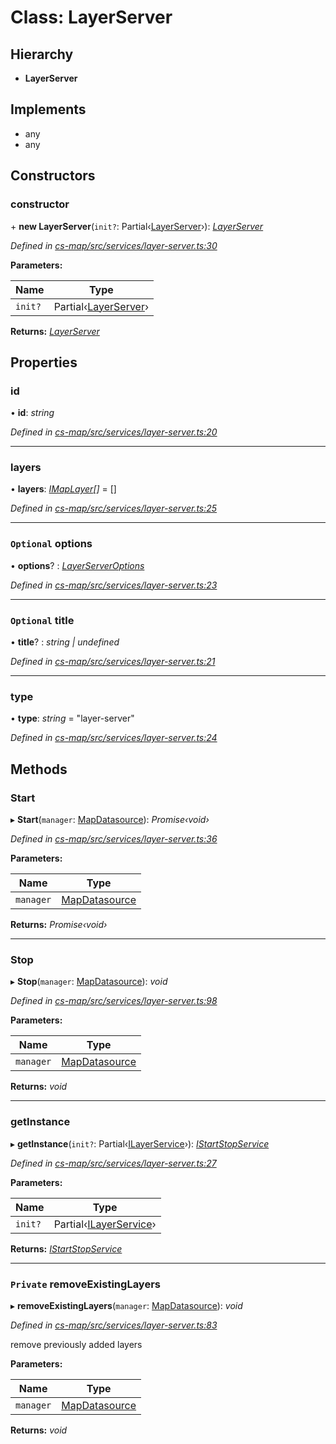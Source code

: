 # Class: LayerServer

## Hierarchy

* **LayerServer**

## Implements

* any
* any

## Constructors

###  constructor

\+ **new LayerServer**(`init?`: Partial‹[LayerServer](_cs_map_src_services_layer_server_.layerserver.md)›): *[LayerServer](_cs_map_src_services_layer_server_.layerserver.md)*

*Defined in [cs-map/src/services/layer-server.ts:30](https://github.com/TNOCS/csnext/blob/38d1409e/packages/cs-map/src/services/layer-server.ts#L30)*

**Parameters:**

Name | Type |
------ | ------ |
`init?` | Partial‹[LayerServer](_cs_map_src_services_layer_server_.layerserver.md)› |

**Returns:** *[LayerServer](_cs_map_src_services_layer_server_.layerserver.md)*

## Properties

###  id

• **id**: *string*

*Defined in [cs-map/src/services/layer-server.ts:20](https://github.com/TNOCS/csnext/blob/38d1409e/packages/cs-map/src/services/layer-server.ts#L20)*

___

###  layers

• **layers**: *[IMapLayer](../interfaces/_cs_map_src_classes_imap_layer_.imaplayer.md)[]* =  []

*Defined in [cs-map/src/services/layer-server.ts:25](https://github.com/TNOCS/csnext/blob/38d1409e/packages/cs-map/src/services/layer-server.ts#L25)*

___

### `Optional` options

• **options**? : *[LayerServerOptions](_cs_map_src_services_layer_server_.layerserveroptions.md)*

*Defined in [cs-map/src/services/layer-server.ts:23](https://github.com/TNOCS/csnext/blob/38d1409e/packages/cs-map/src/services/layer-server.ts#L23)*

___

### `Optional` title

• **title**? : *string | undefined*

*Defined in [cs-map/src/services/layer-server.ts:21](https://github.com/TNOCS/csnext/blob/38d1409e/packages/cs-map/src/services/layer-server.ts#L21)*

___

###  type

• **type**: *string* = "layer-server"

*Defined in [cs-map/src/services/layer-server.ts:24](https://github.com/TNOCS/csnext/blob/38d1409e/packages/cs-map/src/services/layer-server.ts#L24)*

## Methods

###  Start

▸ **Start**(`manager`: [MapDatasource](_cs_map_src_datasources_map_datasource_.mapdatasource.md)): *Promise‹void›*

*Defined in [cs-map/src/services/layer-server.ts:36](https://github.com/TNOCS/csnext/blob/38d1409e/packages/cs-map/src/services/layer-server.ts#L36)*

**Parameters:**

Name | Type |
------ | ------ |
`manager` | [MapDatasource](_cs_map_src_datasources_map_datasource_.mapdatasource.md) |

**Returns:** *Promise‹void›*

___

###  Stop

▸ **Stop**(`manager`: [MapDatasource](_cs_map_src_datasources_map_datasource_.mapdatasource.md)): *void*

*Defined in [cs-map/src/services/layer-server.ts:98](https://github.com/TNOCS/csnext/blob/38d1409e/packages/cs-map/src/services/layer-server.ts#L98)*

**Parameters:**

Name | Type |
------ | ------ |
`manager` | [MapDatasource](_cs_map_src_datasources_map_datasource_.mapdatasource.md) |

**Returns:** *void*

___

###  getInstance

▸ **getInstance**(`init?`: Partial‹[ILayerService](../interfaces/_cs_map_src_classes_layer_service_.ilayerservice.md)›): *[IStartStopService](../interfaces/_cs_map_src_classes_layer_service_.istartstopservice.md)*

*Defined in [cs-map/src/services/layer-server.ts:27](https://github.com/TNOCS/csnext/blob/38d1409e/packages/cs-map/src/services/layer-server.ts#L27)*

**Parameters:**

Name | Type |
------ | ------ |
`init?` | Partial‹[ILayerService](../interfaces/_cs_map_src_classes_layer_service_.ilayerservice.md)› |

**Returns:** *[IStartStopService](../interfaces/_cs_map_src_classes_layer_service_.istartstopservice.md)*

___

### `Private` removeExistingLayers

▸ **removeExistingLayers**(`manager`: [MapDatasource](_cs_map_src_datasources_map_datasource_.mapdatasource.md)): *void*

*Defined in [cs-map/src/services/layer-server.ts:83](https://github.com/TNOCS/csnext/blob/38d1409e/packages/cs-map/src/services/layer-server.ts#L83)*

remove previously added layers

**Parameters:**

Name | Type |
------ | ------ |
`manager` | [MapDatasource](_cs_map_src_datasources_map_datasource_.mapdatasource.md) |

**Returns:** *void*
